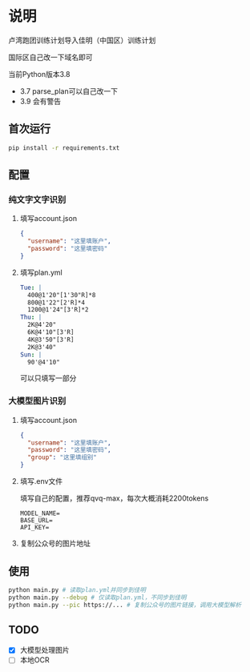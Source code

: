 # 说明

卢湾跑团训练计划导入佳明（中国区）训练计划

国际区自己改一下域名即可



当前Python版本3.8

- 3.7 parse_plan可以自己改一下
- 3.9 会有警告

## 首次运行

```bash
pip install -r requirements.txt
```

## 配置

### 纯文字文字识别

1. 填写account.json

    ```json
    {
      "username": "这里填账户",
      "password": "这里填密码"
    }
    ```

2. 填写plan.yml

    ```yaml
    Tue: |
      400@1'20"[1'30"R]*8
      800@1'22"[2'R]*4
      1200@1'24"[3'R]*2
    Thu: |
      2K@4'20"
      6K@4'10"[3'R]
      4K@3'50"[3'R]
      2K@3'40"
    Sun: |
      90'@4'10"
    ```

   可以只填写一部分

### 大模型图片识别

1. 填写account.json

   ```json
   {
     "username": "这里填账户",
     "password": "这里填密码",
     "group": "这里填组别"
   }
   ```
2. 填写.env文件

    填写自己的配置，推荐qvq-max，每次大概消耗2200tokens
    ```dotenv
    MODEL_NAME=
    BASE_URL=
    API_KEY=
    ```

3. 复制公众号的图片地址

## 使用

```bash
python main.py # 读取plan.yml并同步到佳明
python main.py --debug # 仅读取plan.yml，不同步到佳明
python main.py --pic https://... # 复制公众号的图片链接，调用大模型解析
```

## TODO

- [x] 大模型处理图片
- [ ] 本地OCR